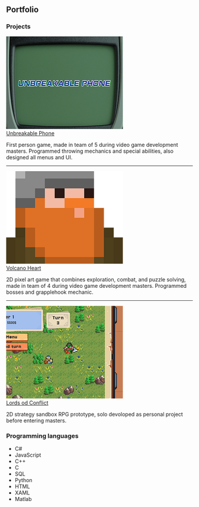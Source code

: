 ## Portfolio


### Projects

<div>
  <a href="https://nadjito.itch.io/unbreakable-phone">
    <img src="images/UP.png?raw=true"/>
  </a>
  <div>
    <a href="https://nadjito.itch.io/unbreakable-phone">
      Unbreakable Phone
    </a>
    <p>
       First person game, made in team of 5 during video game development masters. Programmed throwing mechanics and special abilities, also designed all menus and UI.
    </p>
  </div>
</div>

---

<div>
  <a href="https://ritaguimaraes.itch.io/volcano-heart">
    <img src="images/VH.png?raw=true"/>
  </a>
  <div>
    <a href="https://ritaguimaraes.itch.io/volcano-heart">
      Volcano Heart
    </a>
    <p>
        2D pixel art game that combines exploration, combat, and puzzle solving, made in team of 4 during video game development masters. Programmed bosses and grapplehook mechanic.
    </p>
  </div>
</div>

---

<div>
  <a href="https://guybota.itch.io/lords-of-conflict">
    <img src="images/LOC.png?raw=true"/>
  </a>
  <div>
    <a href="https://guybota.itch.io/lords-of-conflict">
      Lords od Conflict
    </a>
    <p>
        2D strategy sandbox RPG prototype, solo devoloped as personal project before entering masters.
    </p>
  </div>
</div>

### Programming languages

- C#
- JavaScript
- C++
- C
- SQL
- Python
- HTML
- XAML
- Matlab

